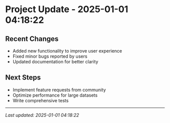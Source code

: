 # Project Update - 2025-01-01 04:18:22

## Recent Changes
- Added new functionality to improve user experience
- Fixed minor bugs reported by users
- Updated documentation for better clarity

## Next Steps
- Implement feature requests from community
- Optimize performance for large datasets
- Write comprehensive tests

---
*Last updated: 2025-01-01 04:18:22*
